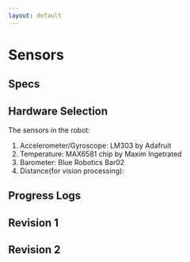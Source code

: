 ```yaml
---
layout: default
---
```


# Sensors
## Specs
## Hardware Selection
The sensors in the robot:
1. Accelerometer/Gyroscope: LM303 by Adafruit
2. Temperature: MAX6581 chip by Maxim Ingetrated
3. Barometer: Blue Robotics Bar02
4. Distance(for vision processing): 
## Progress Logs
## Revision 1
## Revision 2
